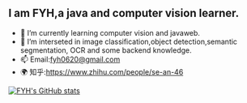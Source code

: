 ## I am FYH,a java and computer vision learner.
- 🌱 I’m currently learning computer vision and javaweb.
- 🎨 I’m interseted in image classification,object detection,semantic segmentation, OCR and some backend knowledge.
- 📫 Email:fyh0620@gmail.com
- 🌍 知乎:https://www.zhihu.com/people/se-an-46

[![FYH's GitHub stats](https://github-readme-stats.vercel.app/api?username=FYH620&theme=tokyonight)](https://github.com/anuraghazra/github-readme-stats)

